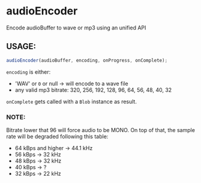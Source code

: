 # audioEncoder

Encode audioBuffer to wave or mp3 using an unified API

## USAGE:

```js
audioEncoder(audioBuffer, encoding, onProgress, onComplete);
```

`encoding` is either:
- 'WAV' or `0` or null -> will encode to a wave file
- any valid mp3 bitrate: 320, 256, 192, 128, 96, 64, 56, 48, 40, 32

`onComplete` gets called with a `Blob` instance as result.

### NOTE:
Bitrate lower that 96 will force audio to be MONO. On top of that, the sample rate will be degraded following this table:
- 64 kBps and higher -> 44.1 kHz
- 56 kBps -> 32 kHz
- 48 kBps -> 32 kHz
- 40 kBps -> ?
- 32 kBps -> 22 kHz
